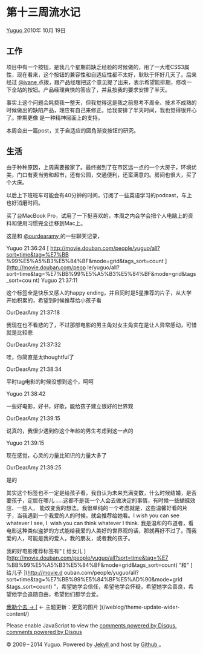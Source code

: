 #  第十三周流水记

[ Yuguo ](http://yuguo.us) 2010年 10月 19日

##  工作

项目中有一个按钮，是我几个星期前缺乏经验的时候做的，用了一大堆CSS3属性，现在看来，这个按钮的兼容性和自适应性都不太好，耿耿于怀好几天了。后来经过 [
@ivane ](http://ivane.net)
点拨，跟产品经理把这个意见提了出来，表示希望能排期，修改一下全站的按钮。产品经理爽快的答应了，并且按我的要求安排了半天。

事实上这个问题会耗费我一整天，但我觉得这是我之前思考不周全、技术不成熟的时候做出的缺陷产品，理应有自己来修正。给我安排了半天时间，我也觉得很开心了。排期更像
是一种精神层面上的支持。

本周会出一篇post，关于自适应的圆角渐变按钮的研究。

##  生活

由于种种原因，上周需要搬家了。最终搬到了在市区远一点的一个大房子，环境优美，门口有麦当劳和超市，还有公园，交通便利，还蛮满意的。房间也很大，买了个大床。

以后上下班班车可能会有40分钟的时间，订阅了一些英语学习的podcast，车上也好消磨时间。

买了台MacBook Pro，试用了一下挺喜欢的，本周之内会学会把个人电脑上的资料和使用习惯完全迁移到Mac上。

这是和 [ @ourdearamy ](http://www.ourdearamy.com/) 的一些聊天记录，

Yuguo 21:36:24 [ http://movie.douban.com/people/yuguo/all?sort=time&tag=%E7%BB
%99%E5%A5%B3%E5%84%BF&mode=grid&tags_sort=count ](http://movie.douban.com/peop
le/yuguo/all?sort=time&tag=%E7%BB%99%E5%A5%B3%E5%84%BF&mode=grid&tags_sort=cou
nt) Yuguo 21:37:11

这个标签全是快乐又感人的happy ending，并且同时是5星推荐的片子，从大学开始积累的，希望到时候推荐给小孩子看

OurDearAmy 21:37:18

我现在也不看悲的了，不过那部电影的男主角对女主角实在是让人异常感动，可惜就是比较悲

OurDearAmy 21:37:32

哇，你简直是太thoughtful了

OurDearAmy 21:38:34

平时tag电影的时候没想到这个，呵呵

Yuguo 21:38:42

一些好电影，好书，好歌，能给孩子建立很好的世界观

OurDearAmy 21:39:15

说真的，我很少遇到你这个年龄的男生考虑到这一点的

Yuguo 21:39:15

现在感觉，心灵的力量比知识的力量大多了

OurDearAmy 21:39:25

是的

其实这个标签也不一定是给孩子看，我自认为未来充满变数，什么时候结婚，是否要孩子，定居在哪儿……这都不是我一个人会去做决定的事情，有时候一些蝴蝶效应、一些人，
能改变我的想法。我很单纯的一个考虑就是，这些温馨好看的片子，当我遇到一个我爱的人的时候，就会推荐给她看。I wish you can see
whatever I see, I  wish you can think whatever I think.
我是温和的布道者，看电影这种类似盗梦的方式能给我爱的人美好的世界观的话，那就再好不过了。而我爱的人，可能是我的爱人，我的朋友，或者我的孩子。

我的好电影推荐标签有“ [ 给女儿 ](http://movie.douban.com/people/yuguo/all?sort=time&tag=%E7
%BB%99%E5%A5%B3%E5%84%BF&mode=grid&tags_sort=count) ”和“ [ 给儿子 ](http://movie.d
ouban.com/people/yuguo/all?sort=time&tag=%E7%BB%99%E5%84%BF%E5%AD%90&mode=grid
&tags_sort=count) ”，希望她学会信任，希望他学会怀疑，希望她学会善良，希望他学会追随自由，希望他们都学会爱。

[ 我勒个去 → ](/weblog/stupid-ass/) [ ← 主题更新：更宽的图片 ](/weblog/theme-update-wider-
content/)

Please enable JavaScript to view the [ comments powered by Disqus.
](http://disqus.com/?ref_noscript) [ comments powered by  Disqus
](http://disqus.com)

© 2009 – 2014 Yuguo. Powered by [ Jekyll ](https://github.com/mojombo/jekyll)
and host by [ Github ](https://github.com/yuguo) 。

